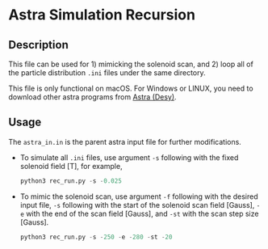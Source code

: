 # Astra Simulation Recursion

## Description
This file can be used for 1) mimicking the solenoid scan, and 2) loop all of the particle distribution `.ini` files under 
the same directory. 

This file is only functional on macOS. For Windows or LINUX, you need to download other astra programs from [Astra (Desy)](http://www.desy.de/~mpyflo/).



## Usage
The `astra_in.in` is the parent astra input file for further modifications.
 - To simulate all `.ini` files, use argument `-s` following with the fixed solenoid field [T], for example, 
    ```python
    python3 rec_run.py -s -0.025
    ```
 - To mimic the solenoid scan, use argument `-f` following with the desired input file, `-s` following with the 
start of the solenoid scan field [Gauss], `-e` with the end of the scan field [Gauss], and `-st` with the scan step size 
[Gauss].
    ```python
    python3 rec_run.py -s -250 -e -280 -st -20
    ```
   
